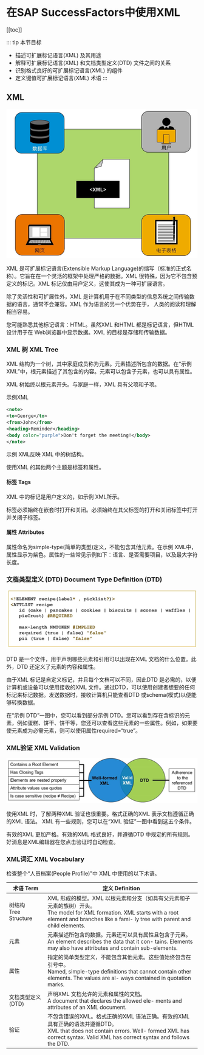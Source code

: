 # 在SAP SuccessFactors中使用XML

[[toc]]

::: tip 本节目标

- 描述可扩展标记语言(XML) 及其用途
- 解释可扩展标记语言(XML) 和文档类型定义(DTD) 文件之间的关系
- 识别格式良好的可扩展标记语言(XML) 的组件
- 定义键值可扩展标记语言(XML) 术语
:::

## XML

![XML](./img/20220508194126.png)

XML 是可扩展标记语言(Extensible Markup Language)的缩写（标准的正式名称）。它旨在在一个灵活的框架中处理严格的数据。XML 很特殊，因为它不包含预定义的标记。XML 标记仅由用户定义，这使其成为一种可扩展语言。

除了灵活性和可扩展性外，XML 是计算机用于在不同类型的信息系统之间传输数据的语言，通常不会兼容。XML 作为语言的另一个优势在于， 人类的阅读和理解相当容易。

您可能熟悉其他标记语言：HTML。虽然XML 和HTML 都是标记语言，但HTML 设计用于在 Web浏览器中显示数据。XML 的目标是存储和传输数据。

### XML 树 XML Tree

XML 结构为一个树，其中家庭成员称为元素。元素描述所包含的数据。在“示例XML”中，根元素描述了其包含的内容。元素可以包含子元素，也可以具有属性。

XML 树始终以根元素开头。与家庭一样，XML 具有父项和子项。

示例XML

``` xml
<note>
<to>George</to>
<from>John</from>
<heading>Reminder</heading>
<body color="purple">Don't forget the meeting!</body>
</note>
```

示例 XML反映 XML 中的树结构。

使用XML 的其他两个主题是标签和属性。

#### 标签 Tags

XML 中的标记是用户定义的，如示例 XML所示。

标签必须始终在嵌套时打开和关闭。必须始终在其父标签的打开和关闭标签中打开并关闭子标签。

#### 属性 Attributes

属性命名为simple-type(简单的类型)定义，不能包含其他元素。在示例 XML中，属性显示为紫色。属性的一些常见示例如下：语言、是否需要项目，以及最大字符长度。

### 文档类型定义 (DTD) Document Type Definition (DTD)

![Sample DTD](./img/20220508195603.png)

DTD 是一个文件，用于声明哪些元素和引用可以出现在XML 文档的什么位置。此外，DTD 还定义了元素的内容和属性。

由于XML 标记是自定义标记，并且每个文档可以不同，因此DTD 是必需的，以便计算机或设备可以使用接收的XML 文件。通过DTD，可以使用创建者想要的任何标记来标记数据。发送数据时，接收计算机只能查看DTD 或schema(模式)以便能够转换数据。

在“示例 DTD”一图中，您可以看到部分示例 DTD。您可以看到存在含标识的元素，例如蛋糕、饼干、饼干等，您还可以查看这些元素的一些属性。例如，如果要使元素成为必需元素，则可以使用属性required=“true”。

### XML验证 XML Validation

![XML Validation](./img/20220508195735.png)

使用XML 时，了解两种XML 验证也很重要。格式正确的XML 表示文档遵循正确的XML 语法。 XML 有一些规则，您可以在“XML 验证”一图中看到这五个条件。

有效的XML 更加严格。有效的XML 格式良好，并遵循DTD 中规定的所有规则。好消息是XML编辑器在您点击验证时自动检查。

### XML词汇 XML Vocabulary

检查整个“人员档案(People Profile)”中 XML 中使用的以下术语。

|术语 Term|定义 Definition|
|-----|-----|
|树结构<br/>Tree Structure|XML 形成的模型。XML 以根元素和分支（如具有父元素和子元素的族树）开头。<br/>The model for XML formation. XML starts with a root element and branches like a fami- ly tree with parent and child elements.|
|元素<br/>|元素描述所包含的数据。元素还可以具有属性且包含子元素。<br/>An element describes the data that it con- tains. Elements may also have attributes and contain sub-elements.|
|属性<br/>|指定的简单类型定义，不能包含其他元素。这些值始终包含在引号中。<br/>Named, simple-type definitions that cannot contain other elements. The values are al- ways contained in quotation marks.|
|文档类型定义(DTD)<br/>|声明XML 文档允许的元素和属性的文档。<br/>A document that declares the allowed ele- ments and attributes of an XML document.|
|验证<br/>|不包含错误的XML。格式正确的XML 语法正确。有效的XML 具有正确的语法并遵循DTD。<br/> XML that does not contain errors. Well- formed XML has correct syntax. Valid XML has correct syntax and follows the DTD.|

